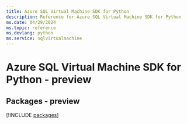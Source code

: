 ```yaml
---
title: Azure SQL Virtual Machine SDK for Python
description: Reference for Azure SQL Virtual Machine SDK for Python
ms.date: 04/29/2024
ms.topic: reference
ms.devlang: python
ms.service: sqlvirtualmachine
---
```

# Azure SQL Virtual Machine SDK for Python - preview
## Packages - preview
[!INCLUDE [packages](sql-virtual-machine-index.md)]